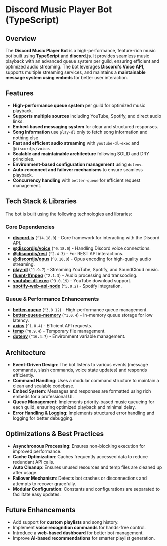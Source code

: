 # Discord Music Player Bot (TypeScript)

## Overview

The **Discord Music Player Bot** is a high-performance, feature-rich music bot built using **TypeScript** and **discord.js**. It provides seamless music playback with an advanced queue system per guild, ensuring efficient and optimized audio streaming. The bot leverages **Discord's Voice API**, supports multiple streaming services, and maintains a **maintainable message system using embeds** for better user interaction.

## Features

- **High-performance queue system** per guild for optimized music playback.
- **Supports multiple sources** including YouTube, Spotify, and direct audio links.
- **Embed-based messaging system** for clear and structured responses.
- **Song Information** use `play-dl` only to fetch song information and nothing else
- **Fast and efficient audio streaming** with `youtube-dl-exec` and `@discordjs/voice`.
- **Scalable and maintainable architecture** following SOLID and DRY principles.
- **Environment-based configuration management** using `dotenv`.
- **Auto-reconnect and failover mechanisms** to ensure seamless playback.
- **Concurrency handling** with `better-queue` for efficient request management.

## Tech Stack & Libraries

The bot is built using the following technologies and libraries:

### Core Dependencies

- **[discord.js](https://discord.js.org/)** (`^14.18.0`) - Core framework for interacting with the Discord API.
- **[@discordjs/voice](https://www.npmjs.com/package/@discordjs/voice)** (`^0.18.0`) - Handling Discord voice connections.
- **[@discordjs/rest](https://www.npmjs.com/package/@discordjs/rest)** (`^2.4.3`) - For REST API interactions.
- **[@discordjs/opus](https://www.npmjs.com/package/@discordjs/opus)** (`^0.10.0`) - Opus encoding for high-quality audio streaming.
- **[play-dl](https://www.npmjs.com/package/play-dl)** (`^1.9.7`) - Streaming YouTube, Spotify, and SoundCloud music.
- **[fluent-ffmpeg](https://www.npmjs.com/package/fluent-ffmpeg)** (`^2.1.3`) - Audio processing and transcoding.
- **[youtube-dl-exec](https://www.npmjs.com/package/youtube-dl-exec)** (`^3.0.19`) - YouTube download support.
- **[spotify-web-api-node](https://www.npmjs.com/package/spotify-web-api-node)** (`^5.0.2`) - Spotify integration.

### Queue & Performance Enhancements

- **[better-queue](https://www.npmjs.com/package/better-queue)** (`^3.8.12`) - High-performance queue management.
- **[better-queue-memory](https://www.npmjs.com/package/better-queue-memory)** (`^1.0.4`) - In-memory queue storage for low latency.
- **[axios](https://www.npmjs.com/package/axios)** (`^1.8.4`) - Efficient API requests.
- **[temp](https://www.npmjs.com/package/temp)** (`^0.9.4`) - Temporary file management.
- **[dotenv](https://www.npmjs.com/package/dotenv)** (`^16.4.7`) - Environment variable management.

## Architecture

- **Event-Driven Design**: The bot listens to various events (message commands, slash commands, voice state updates) and responds efficiently.
- **Command Handling**: Uses a modular command structure to maintain a clean and scalable codebase.
- **Embed System**: Messages and responses are formatted using rich embeds for a professional UI.
- **Queue Management**: Implements priority-based music queueing for each guild, ensuring optimized playback and minimal delay.
- **Error Handling & Logging**: Implements structured error handling and logging for better debugging.

## Optimizations & Best Practices

- **Asynchronous Processing**: Ensures non-blocking execution for improved performance.
- **Cache Optimization**: Caches frequently accessed data to reduce redundant API calls.
- **Auto Cleanup**: Ensures unused resources and temp files are cleaned up after usage.
- **Failover Mechanism**: Detects bot crashes or disconnections and attempts to recover gracefully.
- **Modular Configuration**: Constants and configurations are separated to facilitate easy updates.

## Future Enhancements

- Add support for **custom playlists** and song history.
- Implement **voice recognition commands** for hands-free control.
- Introduce a **web-based dashboard** for better bot management.
- Improve **AI-based recommendations** for smarter playlist generation.
